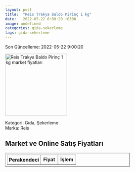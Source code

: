 ```yaml
---
layout: post
title:  "Reis Trakya Baldo Pirinç 1 kg"
date:   2022-05-22 6:00:20 +0300
image: undefined
categories: gida-sekerleme
tags: gida-sekerleme
---
```


Son Güncelleme: 2022-05-22 9:00:20

<img src="undefined" width="200" alt="Reis Trakya Baldo Pirinç 1 kg market fiyatları" />

Kategori: Gıda, Şekerleme
<br />
Marka: Reis

<h2>Market ve Online Satış Fiyatları</h2>

<table border="1" style="padding: 5px;width:80%;">
  <tr>
    <td style="padding: 5px;"><strong>Perakendeci</strong></td>
    <td><strong>Fiyat</strong></td>
    <td><strong>İşlem</strong></td>
  </tr>
  
</table>
